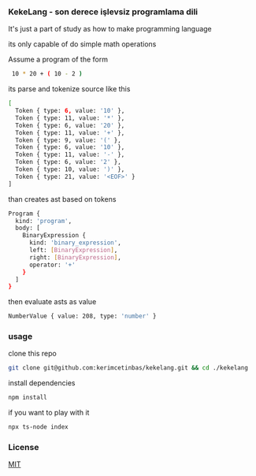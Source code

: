 ﻿### KekeLang - son derece işlevsiz programlama dili

It's just a part of study as how to make programming language

its only capable of do simple math operations

Assume a program of the form
```bash
 10 * 20 + ( 10 - 2 )
```

its parse and tokenize source like this

```bash
[
  Token { type: 6, value: '10' },
  Token { type: 11, value: '*' },
  Token { type: 6, value: '20' },
  Token { type: 11, value: '+' },
  Token { type: 9, value: '(' },
  Token { type: 6, value: '10' },
  Token { type: 11, value: '-' },
  Token { type: 6, value: '2' },
  Token { type: 10, value: ')' },
  Token { type: 21, value: '<EOF>' }
]
```

than creates ast based on tokens 

```bash
Program {
  kind: 'program',
  body: [
    BinaryExpression {
      kind: 'binary_expression',
      left: [BinaryExpression],
      right: [BinaryExpression],
      operator: '+'
    }
  ]
}

```

then evaluate asts as value

```bash
NumberValue { value: 208, type: 'number' }
```

### usage

clone this repo

```bash
git clone git@github.com:kerimcetinbas/kekelang.git && cd ./kekelang
```
install dependencies

```bash
npm install
```
if you want to play with it
```bash
npx ts-node index   
```
### License
[MIT](./LICENSE)